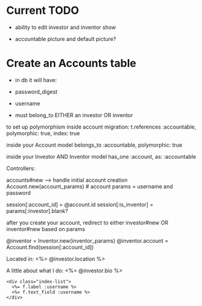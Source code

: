 # Current TODO

- ability to edit investor and inventor show

- accountable picture and default picture?


# Create an Accounts table
- in db it will have:
- password_digest
- username

- must belong_to EITHER an investor OR inventor

to set up polymorphism inside account migration:
t.references :accountable, polymorphic: true, index: true

inside your Account model
belongs_to :accountable, polymorphic: true

inside your Investor AND Inventor model
has_one :account, as: :accountable

Controllers:

accounts#new --> handle initial account creation
Account.new(account_params) # account params = username and password

session[:account_id] = @account.id
session[:is_inventor] = params[:investor].blank?


after you create your account, redirect to either investor#new OR inventor#new based on params

@inventor = Inventor.new(inventor_params)
@inventor.account = Account.find(session[:account_id])

 Located in: <%= @investor.location %><br>

  <div class="index-list">
    A little about what I do: <%= @investor.bio %><br>
  </div>


    <div class="index-list">
      <%= f.label :username %>
      <%= f.text_field :username %>
    </div>


